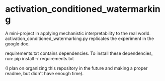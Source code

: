 # activation_conditioned_watermarking
A mini-project in applying mechanistic interpretability to the real world. activation_conditioned_watermarking.py replicates the experiment in the google doc.

requirements.txt contains dependencies. To install these dependencies, run:
  pip install -r requirements.txt

(I plan on organizing this repository in the future and making a proper readme, but didn't have enough time).
